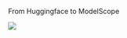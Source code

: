From Huggingface to ModelScope

[![](https://img.shields.io/static/v1?message=Open%20in%20Colab&logo=googlecolab&labelColor=5c5c5c&color=0f80c1&label=%20&style=flat)](https://colab.research.google.com/github/fireicewolf/HFtoMS/blob/main/HFtoMS.ipynb)
